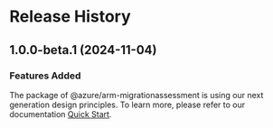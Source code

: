 # Release History
    
## 1.0.0-beta.1 (2024-11-04)

### Features Added

The package of @azure/arm-migrationassessment is using our next generation design principles. To learn more, please refer to our documentation [Quick Start](https://aka.ms/azsdk/js/mgmt/quickstart).
